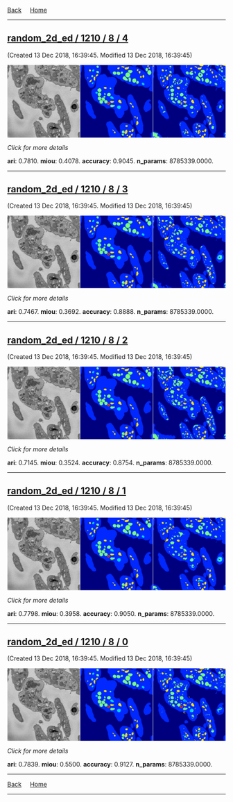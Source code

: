 
[Back](..)&nbsp;&nbsp;&nbsp;&nbsp;&nbsp;[Home](https://leapmanlab.github.io/snapshots)

---

<div class="summary"><a href="4"><h2>random_2d_ed / 1210 / 8 / 4</h2></a><p>(Created 13 Dec 2018, 16:39:45. Modified 13 Dec 2018, 16:39:45)
</p><a href="4"><img src="4/media/summary.png" align="center"></a><p>
<i>Click for more details</i>
</p></div>

**ari**: 0.7810. **miou**: 0.4078. **accuracy**: 0.9045. **n_params**: 8785339.0000. 

---

<div class="summary"><a href="3"><h2>random_2d_ed / 1210 / 8 / 3</h2></a><p>(Created 13 Dec 2018, 16:39:45. Modified 13 Dec 2018, 16:39:45)
</p><a href="3"><img src="3/media/summary.png" align="center"></a><p>
<i>Click for more details</i>
</p></div>

**ari**: 0.7467. **miou**: 0.3692. **accuracy**: 0.8888. **n_params**: 8785339.0000. 

---

<div class="summary"><a href="2"><h2>random_2d_ed / 1210 / 8 / 2</h2></a><p>(Created 13 Dec 2018, 16:39:45. Modified 13 Dec 2018, 16:39:45)
</p><a href="2"><img src="2/media/summary.png" align="center"></a><p>
<i>Click for more details</i>
</p></div>

**ari**: 0.7145. **miou**: 0.3524. **accuracy**: 0.8754. **n_params**: 8785339.0000. 

---

<div class="summary"><a href="1"><h2>random_2d_ed / 1210 / 8 / 1</h2></a><p>(Created 13 Dec 2018, 16:39:45. Modified 13 Dec 2018, 16:39:45)
</p><a href="1"><img src="1/media/summary.png" align="center"></a><p>
<i>Click for more details</i>
</p></div>

**ari**: 0.7798. **miou**: 0.3958. **accuracy**: 0.9050. **n_params**: 8785339.0000. 

---

<div class="summary"><a href="0"><h2>random_2d_ed / 1210 / 8 / 0</h2></a><p>(Created 13 Dec 2018, 16:39:45. Modified 13 Dec 2018, 16:39:45)
</p><a href="0"><img src="0/media/summary.png" align="center"></a><p>
<i>Click for more details</i>
</p></div>

**ari**: 0.7839. **miou**: 0.5500. **accuracy**: 0.9127. **n_params**: 8785339.0000. 

---

[Back](..)&nbsp;&nbsp;&nbsp;&nbsp;&nbsp;[Home](https://leapmanlab.github.io/snapshots)

---